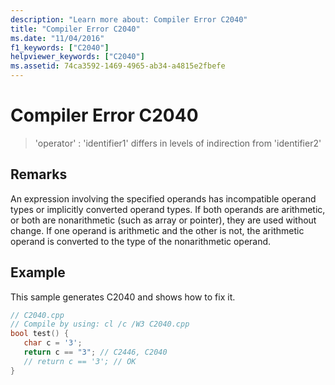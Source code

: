 ```yaml
---
description: "Learn more about: Compiler Error C2040"
title: "Compiler Error C2040"
ms.date: "11/04/2016"
f1_keywords: ["C2040"]
helpviewer_keywords: ["C2040"]
ms.assetid: 74ca3592-1469-4965-ab34-a4815e2fbefe
---
```

# Compiler Error C2040

> 'operator' : 'identifier1' differs in levels of indirection from 'identifier2'

## Remarks

An expression involving the specified operands has incompatible operand types or implicitly converted operand types. If both operands are arithmetic, or both are nonarithmetic (such as array or pointer), they are used without change. If one operand is arithmetic and the other is not, the arithmetic operand is converted to the type of the nonarithmetic operand.

## Example

This sample generates C2040 and shows how to fix it.

```cpp
// C2040.cpp
// Compile by using: cl /c /W3 C2040.cpp
bool test() {
   char c = '3';
   return c == "3"; // C2446, C2040
   // return c == '3'; // OK
}
```
